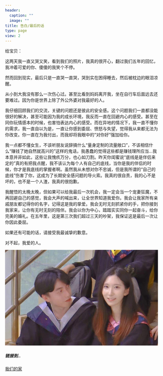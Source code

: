 ```yaml
---
header:
  caption: ""
  image: ""
title: 告白/最后的话
type: page
view: 2
---
```


给宝贝：

这两天我一直又哭又笑，看到我们的照片，我真的很开心，翻过我们五年的回忆，我冲着可爱的你、傻傻的我笑个不停。

然而回到现实，最后只是一直哭一直哭，哭到实在困得睡去，然后被枕边的眼泪凉醒。

从小到大我没有那么一次伤心过。甚至比看到妈妈离开我，坐在自行车后面远去还要难过。因为你是世界上除了外公外婆对我最好的人。

我仔细回顾我们的交流，关键的问题还是彼此的安全感。这个问题我们一直都没能很好的解决，甚至可能因为我的成长环境，我反而一直在回避内心的感受。甚至在同你玩情感本的时候，也害怕表达内心的感受。而在异地的情况下，我一直不懂你的需求，我一直自以为是，一直让你感到委屈、愤怒与失望，觉得我从来都无法为你改变。你一直在为我付出，而我却将我眼中的“对你好”强加给你。

我一点都不懂女生，不该听朋友说辞搞什么“量身定制的流量敞口”，不该相信什么“赚钱了她自然就高兴的”这样的鬼话，我愚蠢的觉得这些都是赚钱理所应当...我本意并非如此，这些让我愧疚万分，也心如刀割。昨天你闺蜜说“底线是是伴侣来定的”真的有把我点醒，我不该认为每个人有自己的底线，当你是我的伴侣的时候，你才是我底线的掌握者啊。虽然我从未想对你不忠诚，但是我所谓的“自己的底线”伤害了你，这成为了长期安全感问题的导火索。我真的很自责，我的心不是坏的，也不是一个人渣，我真的很抱歉。

我醒悟的太晚太晚，但如果可以给我最后一次机会，我一定会当一个宠妻狂魔，不再回避自己的感觉，我会大声的喊出来，让全世界知道我爱你。我会让我家所有亲戚朋友都记得你的名字，记得这是我的挚爱。我会无时无刻抓紧你的手，把你接到我家来，让你有无时无刻的陪伴。我会以你为中心，踏踏实实同你一起奋斗，给你完美的婚礼。在五年里，这是第三次我们超过三天的吵架，我保证这是最后一次让你因此委屈。

如果还有可能的话，请接受我最诚挚的歉意。

对不起，我爱的人。

![](image/look.jpg)

##### 链接到..
[我们的家](https://ziqian-xia.tech/family/)